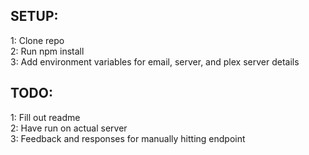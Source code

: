 SETUP:
--------------
1: Clone repo <br />
2: Run npm install <br />
3: Add environment variables for email, server, and plex server details

TODO:
--------------
1: Fill out readme <br />
2: Have run on actual server <br />
3: Feedback and responses for manually hitting endpoint <br />
